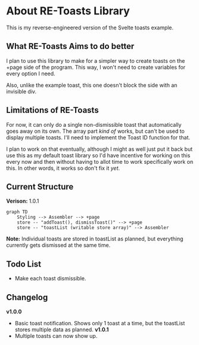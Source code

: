 # About RE-Toasts Library
This is my reverse-engineered version of the Svelte toasts example.

## What RE-Toasts Aims to do better
I plan to use this library to make for a simpler way to create toasts on the +page side of the program. This way, I won't need to create variables for every option I need.

Also, unlike the example toast, this one doesn't block the side with an invisible div.

## Limitations of RE-Toasts
For now, it can only do a single non-dismissible toast that automatically goes away on its own. The array part *kind of* works, but can't be used to display multiple toasts. I'll need to implement the Toast ID function for that.

I plan to work on that eventually, although I might as well just put it back but use this as my default toast library so I'd have incentive for working on this every now and then without having to allot time to work specifically work on this. In other words, it works so don't fix it *yet*.

## Current Structure
**Verison:** 1.0.1
```mermaid
graph TD
    Styling --> Assembler --> +page
    store -- "addToast(), dismissToast()" --> +page
    store -- "toastList (writable store array)" --> Assembler
```
**Note:** Individual toasts are stored in toastList as planned, but everything currently gets dismissed at the same time.

## Todo List
- Make each toast dismissible.

## Changelog
**v1.0.0**
- Basic toast notification. Shows only 1 toast at a time, but the toastList stores multiple data as planned.
**v1.0.1**
- Multiple toasts can now show up.